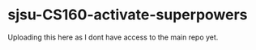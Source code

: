 sjsu-CS160-activate-superpowers
===============================

Uploading this here as I dont have access to the main repo yet.
